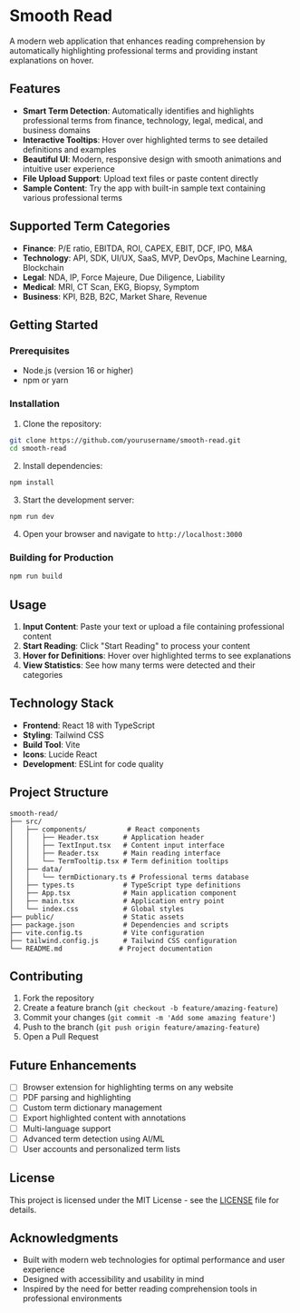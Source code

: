 # Smooth Read

A modern web application that enhances reading comprehension by automatically highlighting professional terms and providing instant explanations on hover.

## Features

- **Smart Term Detection**: Automatically identifies and highlights professional terms from finance, technology, legal, medical, and business domains
- **Interactive Tooltips**: Hover over highlighted terms to see detailed definitions and examples
- **Beautiful UI**: Modern, responsive design with smooth animations and intuitive user experience
- **File Upload Support**: Upload text files or paste content directly
- **Sample Content**: Try the app with built-in sample text containing various professional terms

## Supported Term Categories

- **Finance**: P/E ratio, EBITDA, ROI, CAPEX, EBIT, DCF, IPO, M&A
- **Technology**: API, SDK, UI/UX, SaaS, MVP, DevOps, Machine Learning, Blockchain
- **Legal**: NDA, IP, Force Majeure, Due Diligence, Liability
- **Medical**: MRI, CT Scan, EKG, Biopsy, Symptom
- **Business**: KPI, B2B, B2C, Market Share, Revenue

## Getting Started

### Prerequisites

- Node.js (version 16 or higher)
- npm or yarn

### Installation

1. Clone the repository:
```bash
git clone https://github.com/yourusername/smooth-read.git
cd smooth-read
```

2. Install dependencies:
```bash
npm install
```

3. Start the development server:
```bash
npm run dev
```

4. Open your browser and navigate to `http://localhost:3000`

### Building for Production

```bash
npm run build
```

## Usage

1. **Input Content**: Paste your text or upload a file containing professional content
2. **Start Reading**: Click "Start Reading" to process your content
3. **Hover for Definitions**: Hover over highlighted terms to see explanations
4. **View Statistics**: See how many terms were detected and their categories

## Technology Stack

- **Frontend**: React 18 with TypeScript
- **Styling**: Tailwind CSS
- **Build Tool**: Vite
- **Icons**: Lucide React
- **Development**: ESLint for code quality

## Project Structure

```
smooth-read/
├── src/
│   ├── components/          # React components
│   │   ├── Header.tsx      # Application header
│   │   ├── TextInput.tsx   # Content input interface
│   │   ├── Reader.tsx      # Main reading interface
│   │   └── TermTooltip.tsx # Term definition tooltips
│   ├── data/
│   │   └── termDictionary.ts # Professional terms database
│   ├── types.ts            # TypeScript type definitions
│   ├── App.tsx             # Main application component
│   ├── main.tsx            # Application entry point
│   └── index.css           # Global styles
├── public/                 # Static assets
├── package.json            # Dependencies and scripts
├── vite.config.ts          # Vite configuration
├── tailwind.config.js      # Tailwind CSS configuration
└── README.md              # Project documentation
```

## Contributing

1. Fork the repository
2. Create a feature branch (`git checkout -b feature/amazing-feature`)
3. Commit your changes (`git commit -m 'Add some amazing feature'`)
4. Push to the branch (`git push origin feature/amazing-feature`)
5. Open a Pull Request

## Future Enhancements

- [ ] Browser extension for highlighting terms on any website
- [ ] PDF parsing and highlighting
- [ ] Custom term dictionary management
- [ ] Export highlighted content with annotations
- [ ] Multi-language support
- [ ] Advanced term detection using AI/ML
- [ ] User accounts and personalized term lists

## License

This project is licensed under the MIT License - see the [LICENSE](LICENSE) file for details.

## Acknowledgments

- Built with modern web technologies for optimal performance and user experience
- Designed with accessibility and usability in mind
- Inspired by the need for better reading comprehension tools in professional environments